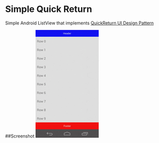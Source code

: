 Simple Quick Return
===================

Simple Android ListView that implements [QuickReturn UI Design Pattern](https://plus.google.com/u/0/+RomanNurik/posts/1Sb549FvpJt)

##Screenshot
![sample](https://github.com/apradanas/simple-quick-return/blob/master/screenshots/simplequickreturn-demo.gif)

